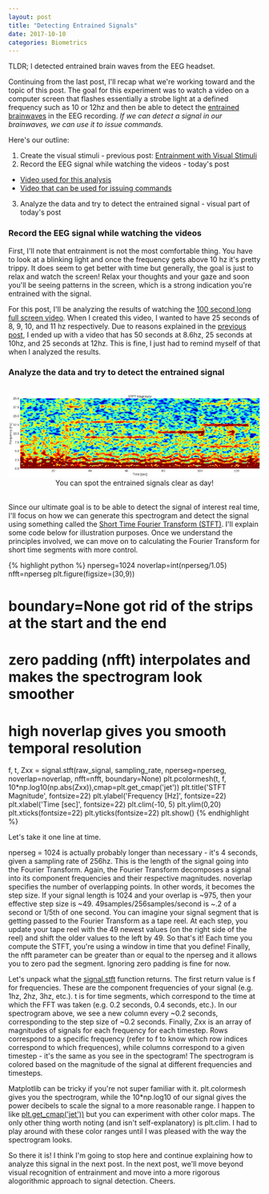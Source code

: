 ```yaml
---
layout: post
title: "Detecting Entrained Signals"
date: 2017-10-10
categories: Biometrics
---
```

TLDR; I detected entrained brain waves from the EEG headset.

Continuing from the last post, I'll recap what we're working toward and the topic of this post. The goal for this experiment was to watch a video on a computer screen that flashes essentially a strobe light at a defined frequency such as 10 or 12hz and then be able to detect the <a href="https://en.wikipedia.org/wiki/Brainwave_entrainment" target="_blank">entrained brainwaves</a> in the EEG recording. *If we can detect a signal in our brainwaves, we can use it to issue commands.* 

Here's our outline:
1. Create the visual stimuli - previous post: <a href="{% post_url 2017-10-09-entrainment %}" target="_blank">Entrainment with Visual Stimuli</a>
2. Record the EEG signal while watching the videos - today's post
* <a href="https://www.youtube.com/watch?v=ovRe8bMWF0E" target="_blank">Video used for this analysis</a>
* <a href="https://www.youtube.com/watch?v=WvZ8jKeM8RU" target="_blank">Video that can be used for issuing commands</a>
3. Analyze the data and try to detect the entrained signal - visual part of today's post

### Record the EEG signal while watching the videos

First, I'll note that entrainment is not the most comfortable thing. You have to look at a blinking light and once the frequency gets above 10 hz it's pretty trippy. It does seem to get better with time but generally, the goal is just to relax and watch the screen! Relax your thoughts and your gaze and soon you'll be seeing patterns in the screen, which is a strong indication you're entrained with the signal.

For this post, I'll be analyzing the results of watching the <a href="https://www.youtube.com/watch?v=ovRe8bMWF0E" target="_blank">100 second long full screen video</a>. When I created this video, I wanted to have 25 seconds of 8, 9, 10, and 11 hz respectively. Due to reasons explained in the <a href="{% post_url 2017-10-09-entrainment %}" target="_blank">previous post</a>, I ended up with a video that has 50 seconds at 8.6hz, 25 seconds at 10hz, and 25 seconds at 12hz. This is fine, I just had to remind myself of that when I analyzed the results.

### Analyze the data and try to detect the entrained signal

<br>
<div style="text-align:center;"><img src="/assets/entrainment/spectrogram.png"></div>
<div style="text-align:center;">You can spot the entrained signals clear as day!</div>
<br>

Since our ultimate goal is to be able to detect the signal of interest real time, I'll focus on how we can generate this spectrogram and detect the signal using something called the <a href="https://docs.scipy.org/doc/scipy/reference/generated/scipy.signal.stft.html" target="_blank">Short Time Fourier Transform (STFT)</a>. I'll explain some code below for illustration purposes. Once we understand the principles involved, we can move on to calculating the Fourier Transform for short time segments with more control.

{% highlight python %}
nperseg=1024
noverlap=int(nperseg/1.05)
nfft=nperseg
plt.figure(figsize=(30,9))
# boundary=None got rid of the strips at the start and the end
# zero padding (nfft) interpolates and makes the spectrogram look smoother
# high noverlap gives you smooth temporal resolution
f, t, Zxx = signal.stft(raw_signal, sampling_rate, nperseg=nperseg, noverlap=noverlap, nfft=nfft, boundary=None)
plt.pcolormesh(t, f, 10*np.log10(np.abs(Zxx)),cmap=plt.get_cmap('jet'))
plt.title('STFT Magnitude', fontsize=22)
plt.ylabel('Frequency [Hz]', fontsize=22)
plt.xlabel('Time [sec]', fontsize=22)
plt.clim(-10, 5)
plt.ylim(0,20)
plt.xticks(fontsize=22)
plt.yticks(fontsize=22)
plt.show()
{% endhighlight %}

Let's take it one line at time.

nperseg = 1024 is actually probably longer than necessary - it's 4 seconds, given a sampling rate of 256hz. This is the length of the signal going into the Fourier Transform. Again, the Fourier Transform decomposes a signal into its component frequencies and their respective magnitudes. noverlap specifies the number of overlapping points. In other words, it becomes the step size. If your signal length is 1024 and your overlap is ~975, then your effective step size is ~49. 49samples/256samples/second is ~.2 of a second or 1/5th of one second. You can imagine your signal segment that is getting passed to the Fourier Transform as a tape reel. At each step, you update your tape reel with the 49 newest values (on the right side of the reel) and shift the older values to the left by 49. So that's it! Each time you compute the STFT, you're using a window in time that you define! Finally, the nfft parameter can be greater than or equal to the nperseg and it allows you to zero pad the segment. Ignoring zero padding is fine for now. 

Let's unpack what the <a href="https://docs.scipy.org/doc/scipy/reference/generated/scipy.signal.stft.html" target="_blank">signal.stft</a> function returns. The first return value is f for frequencies. These are the component frequencies of your signal (e.g. 1hz, 2hz, 3hz, etc.). t is for time segments, which correspond to the time at which the FFT was taken (e.g. 0.2 seconds, 0.4 seconds, etc.). In our spectrogram above, we see a new column every ~0.2 seconds, corresponding to the step size of ~0.2 seconds. Finally, Zxx is an array of magnitudes of signals for each frequency for each timestep. Rows correspond to a specific frequency (refer to f to know which row indices correspond to which frequences), while columns correspond to a given timestep - it's the same as you see in the spectogram! The spectrogram is colored based on the magnitude of the signal at different frequencies and timesteps.

Matplotlib can be tricky if you're not super familiar with it. plt.colormesh gives you the spectrogram, while the 10*np.log10 of our signal gives the power decibels to scale the signal to a more reasonable range. I happen to like <a href="https://matplotlib.org/examples/color/colormaps_reference.html">plt.get_cmap('jet'))</a> but you can experiment with other color maps. The only other thing worth noting (and isn't self-explanatory) is plt.clim. I had to play around with these color ranges until I was pleased with the way the spectrogram looks. 

So there it is! I think I'm going to stop here and continue explaining how to analyze this signal in the next post. In the next post, we'll move beyond visual recognition of entrainment and move into a more rigorous alogorithmic approach to signal detection. Cheers.